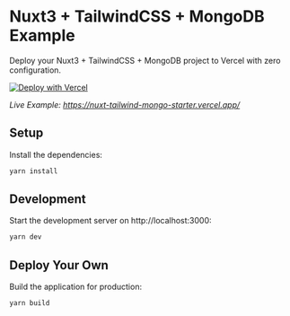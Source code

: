 # Nuxt3 + TailwindCSS + MongoDB Example

Deploy your Nuxt3 + TailwindCSS + MongoDB project to Vercel with zero configuration.

[![Deploy with Vercel](https://vercel.com/button)](https://vercel.com/new/clone?repository-url=https://github.com/tanquar/nuxt-tailwind-mongo-starter)

_Live Example: https://nuxt-tailwind-mongo-starter.vercel.app/_

## Setup

Install the dependencies:

```bash
yarn install
```

## Development

Start the development server on http://localhost:3000:

```bash
yarn dev
```

## Deploy Your Own

Build the application for production:

```bash
yarn build
```
